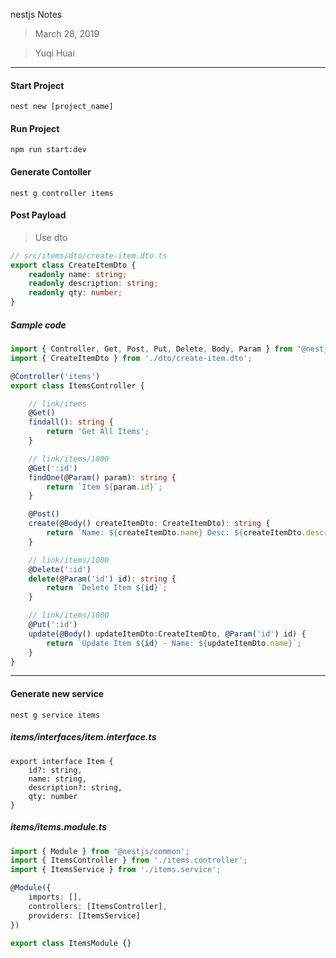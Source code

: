 nestjs Notes 
 > March 28, 2019


 > Yuqi Huai
---

#### Start Project
```
nest new [project_name]
```

#### Run Project
```
npm run start:dev
```

#### Generate Contoller
```
nest g controller items
```

#### Post Payload
> Use dto
```typescript
// src/items/dto/create-item.dto.ts
export class CreateItemDto {
    readonly name: string;
    readonly description: string;
    readonly qty: number;
}
```

##### Sample code
```typescript
import { Controller, Get, Post, Put, Delete, Body, Param } from '@nestjs/common';
import { CreateItemDto } from './dto/create-item.dto';

@Controller('items')
export class ItemsController {

    // link/items
    @Get()
    findall(): string {
        return 'Get All Items';
    }

    // link/items/1000
    @Get(':id')
    findOne(@Param() param): string {
        return `Item ${param.id}`;
    }

    @Post()
    create(@Body() createItemDto: CreateItemDto): string {
        return `Name: ${createItemDto.name} Desc: ${createItemDto.description} Qty: ${createItemDto.qty}`;
    }

    // link/items/1000
    @Delete(':id')
    delete(@Param('id') id): string {
        return `Delete Item ${id}`;
    }

    // link/items/1000
    @Put(':id')
    update(@Body() updateItemDto:CreateItemDto, @Param('id') id) {
        return `Update Item ${id} - Name: ${updateItemDto.name}`;
    }
}

```

---
#### Generate new service
```
nest g service items
```

##### items/interfaces/item.interface.ts
```typscript
export interface Item {
    id?: string,
    name: string,
    description?: string,
    qty: number
}
```

##### items/items.module.ts
```typescript
import { Module } from '@nestjs/common';
import { ItemsController } from './items.controller';
import { ItemsService } from './items.service';

@Module({
    imports: [],
    controllers: [ItemsController],
    providers: [ItemsService]
})

export class ItemsModule {}
```